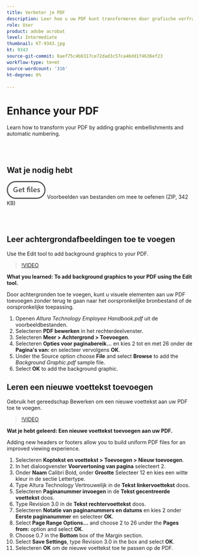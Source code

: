 ```yaml
---
title: Verbeter je PDF
description: Leer hoe u uw PDF kunt transformeren door grafische verfraaiingen en automatische nummering toe te voegen
role: User
product: adobe acrobat
level: Intermediate
thumbnail: KT-9343.jpg
kt: 9343
source-git-commit: 8aef75c4b6317ce72dad3c57ca46dd1f4636ef23
workflow-type: tm+mt
source-wordcount: '316'
ht-degree: 0%

---
```


# Enhance your PDF

Learn how to transform your PDF by adding graphic embellishments and automatic numbering.

<br> 

## Wat je nodig hebt

[![Bestanden ophalen](../assets/Getfiles.png)](../assets/Enhance.zip)   Voorbeelden van bestanden om mee te oefenen (ZIP, 342 KB)

<br> 

## Leer achtergrondafbeeldingen toe te voegen

Use the Edit tool to add background graphics to your PDF.

>[!VIDEO](https://video.tv.adobe.com/v/338746?hidetitle=true)

**What you learned: To add background graphics to your PDF using the Edit tool.**

Door achtergronden toe te voegen, kunt u visuele elementen aan uw PDF toevoegen zonder terug te gaan naar het oorspronkelijke bronbestand of de oorspronkelijke toepassing.

1. Openen *Altura Technology Employee Handbook.pdf* uit de voorbeeldbestanden.
1. Selecteren **PDF bewerken** in het rechterdeelvenster.
1. Selecteren **Meer > Achtergrond > Toevoegen**.
1. Selecteren **Opties voor paginabereik...** en kies 2 tot en met 26 onder de **Pagina&#39;s van:** en selecteer vervolgens **OK**.
1. Under the Source option choose **File** and select **Browse** to add the *Background Graphic.pdf* sample file.
1. Select **OK** to add the background graphic.

## Leren een nieuwe voettekst toevoegen

Gebruik het gereedschap Bewerken om een nieuwe voettekst aan uw PDF toe te voegen.

>[!VIDEO](https://video.tv.adobe.com/v/338745?hidetitle=true)

**Wat je hebt geleerd: Een nieuwe voettekst toevoegen aan uw PDF.**

Adding new headers or footers allow you to build uniform PDF files for an improved viewing experience.

1. Selecteren **Koptekst en voettekst > Toevoegen > Nieuw toevoegen**.
1. In het dialoogvenster **Voorvertoning van pagina** selecteert 2.
1. Onder **Naam** Calibri Bold, onder **Grootte** Selecteer 12 en kies een witte kleur in de sectie Lettertype.
1. Type Altura Technology Vertrouwelijk in de **Tekst linkervoettekst** doos.
1. Selecteren **Paginanummer invoegen** in de **Tekst gecentreerde voettekst** doos.
1. Type Revision 3.0 in de **Tekst rechtervoettekst** doos.
1. Selecteren **Notatie van paginanummers en datums** en kies 2 onder **Eerste paginanummer** en selecteer **OK**.
1. Select **Page Range Options…** and choose 2 to 26 under the **Pages from:** option and select **OK**.
1. Choose 0.7 in the **Bottom** box of the Margin section.
1. Select **Save Settings**, type Revision 3.0 in the box and select **OK**.
1. Selecteren **OK** om de nieuwe voettekst toe te passen op de PDF.


